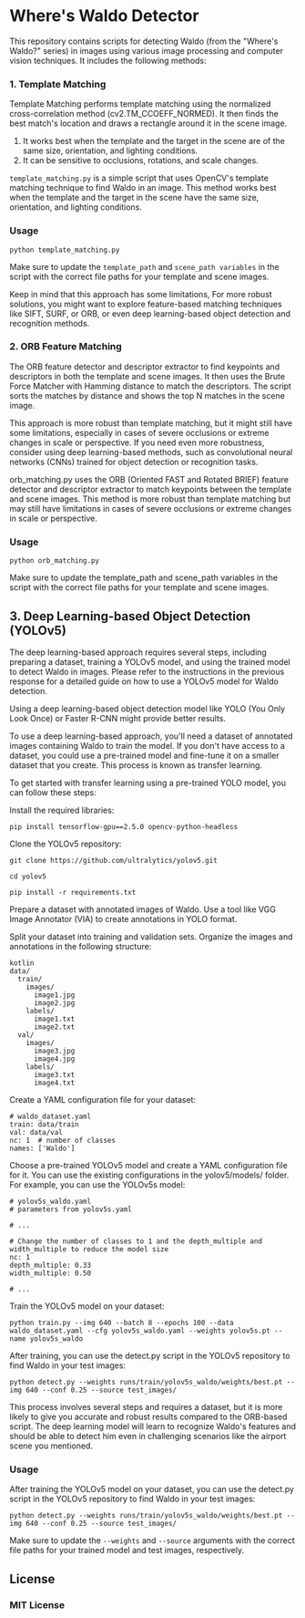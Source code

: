 # Where's Waldo Detector

This repository contains scripts for detecting Waldo (from the "Where's Waldo?" series) in images using various image processing and computer vision techniques. It includes the following methods:

### 1. Template Matching

Template Matching performs template matching using the normalized cross-correlation method (cv2.TM_CCOEFF_NORMED). It then finds the best match's location and draws a rectangle around it in the scene image.



1. It works best when the template and the target in the scene are of the same size, orientation, and lighting conditions.
2. It can be sensitive to occlusions, rotations, and scale changes.


`template_matching.py` is a simple script that uses OpenCV's template matching technique to find Waldo in an image. This method works best when the template and the target in the scene have the same size, orientation, and lighting conditions.

### Usage
```
python template_matching.py
```
Make sure to update the `template_path` and `scene_path variables` in the script with the correct file paths for your template and scene images.

Keep in mind that this approach has some limitations, For more robust solutions, you might want to explore feature-based matching techniques like SIFT, SURF, or ORB, or even deep learning-based object detection and recognition methods.

### 2. ORB Feature Matching

The ORB feature detector and descriptor extractor to find keypoints and descriptors in both the template and scene images. It then uses the Brute Force Matcher with Hamming distance to match the descriptors. The script sorts the matches by distance and shows the top N matches in the scene image.

This approach is more robust than template matching, but it might still have some limitations, especially in cases of severe occlusions or extreme changes in scale or perspective. If you need even more robustness, consider using deep learning-based methods, such as convolutional neural networks (CNNs) trained for object detection or recognition tasks.

orb_matching.py uses the ORB (Oriented FAST and Rotated BRIEF) feature detector and descriptor extractor to match keypoints between the template and scene images. This method is more robust than template matching but may still have limitations in cases of severe occlusions or extreme changes in scale or perspective.

### Usage

```
python orb_matching.py
```
Make sure to update the template_path and scene_path variables in the script with the correct file paths for your template and scene images.

## 3. Deep Learning-based Object Detection (YOLOv5)

The deep learning-based approach requires several steps, including preparing a dataset, training a YOLOv5 model, and using the trained model to detect Waldo in images. Please refer to the instructions in the previous response for a detailed guide on how to use a YOLOv5 model for Waldo detection.

Using a deep learning-based object detection model like YOLO (You Only Look Once) or Faster R-CNN might provide better results.

To use a deep learning-based approach, you'll need a dataset of annotated images containing Waldo to train the model. If you don't have access to a dataset, you could use a pre-trained model and fine-tune it on a smaller dataset that you create. This process is known as transfer learning.

To get started with transfer learning using a pre-trained YOLO model, you can follow these steps:

Install the required libraries:
```
pip install tensorflow-gpu==2.5.0 opencv-python-headless
```
Clone the YOLOv5 repository:
```
git clone https://github.com/ultralytics/yolov5.git
```
```
cd yolov5
```
```
pip install -r requirements.txt
```
Prepare a dataset with annotated images of Waldo. Use a tool like VGG Image Annotator (VIA) to create annotations in YOLO format.

Split your dataset into training and validation sets. Organize the images and annotations in the following structure:
``` 
kotlin
data/
  train/
    images/
      image1.jpg
      image2.jpg
    labels/
      image1.txt
      image2.txt
  val/
    images/
      image3.jpg
      image4.jpg
    labels/
      image3.txt
      image4.txt
```
Create a YAML configuration file for your dataset:
```
# waldo_dataset.yaml
train: data/train
val: data/val
nc: 1  # number of classes
names: ['Waldo']
```
Choose a pre-trained YOLOv5 model and create a YAML configuration file for it. You can use the existing configurations in the yolov5/models/ folder. For example, you can use the YOLOv5s model:
```
# yolov5s_waldo.yaml
# parameters from yolov5s.yaml

# ...

# Change the number of classes to 1 and the depth_multiple and width_multiple to reduce the model size
nc: 1
depth_multiple: 0.33
width_multiple: 0.50

# ...
```
Train the YOLOv5 model on your dataset:
```
python train.py --img 640 --batch 8 --epochs 100 --data waldo_dataset.yaml --cfg yolov5s_waldo.yaml --weights yolov5s.pt --name yolov5s_waldo
```
After training, you can use the detect.py script in the YOLOv5 repository to find Waldo in your test images:
```
python detect.py --weights runs/train/yolov5s_waldo/weights/best.pt --img 640 --conf 0.25 --source test_images/
```
This process involves several steps and requires a dataset, but it is more likely to give you accurate and robust results compared to the ORB-based script. The deep learning model will learn to recognize Waldo's features and should be able to detect him even in challenging scenarios like the airport scene you mentioned.

### Usage

After training the YOLOv5 model on your dataset, you can use the detect.py script in the YOLOv5 repository to find Waldo in your test images:

```
python detect.py --weights runs/train/yolov5s_waldo/weights/best.pt --img 640 --conf 0.25 --source test_images/
```
Make sure to update the `--weights` and `--source` arguments with the correct file paths for your trained model and test images, respectively.


## License

### MIT License

